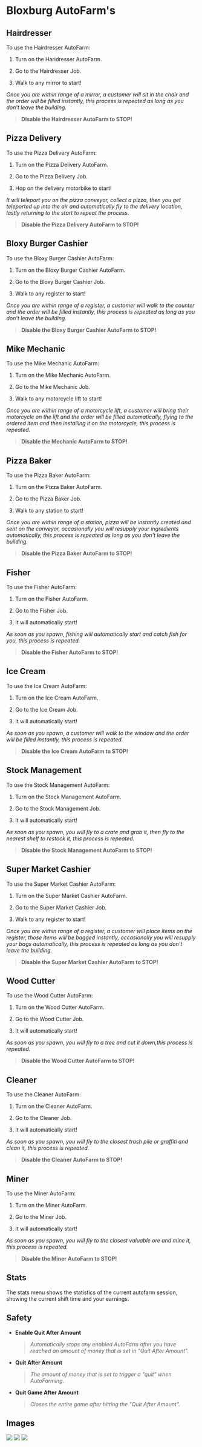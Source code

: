 # Bloxburg AutoFarm's

## Hairdresser

To use the Hairdresser AutoFarm: 

1. Turn on the Haridresser AutoFarm.

2. Go to the Hairdresser Job.

3. Walk to any mirror to start!

*Once you are within range of a mirror, a customer will sit in the chair and the order will be filled instantly, this process is repeated as long as you don't leave the building.*
> **Disable the Hairdresser AutoFarm to STOP!**

## Pizza Delivery

To use the Pizza Delivery AutoFarm: 

1. Turn on the Pizza Delivery AutoFarm. 

2. Go to the Pizza Delivery Job. 

3. Hop on the delivery motorbike to start!

*It will teleport you on the pizza conveyor, collect a pizza, then you get teleported up into the air and automatically fly to the delivery location, lastly returning to the start to repeat the process.*
> **Disable the Pizza Delivery AutoFarm to STOP!**


## Bloxy Burger Cashier

To use the Bloxy Burger Cashier AutoFarm:

1. Turn on the Bloxy Burger Cashier AutoFarm.

2. Go to the Bloxy Burger Cashier Job.

3. Walk to any register to start!

*Once you are within range of a register, a customer will walk to the counter and the order will be filled instantly, this process is repeated as long as you don't leave the building.*
> **Disable the Bloxy Burger Cashier AutoFarm to STOP!**

## Mike Mechanic

To use the Mike Mechanic AutoFarm:

1. Turn on the Mike Mechanic AutoFarm.

2. Go to the Mike Mechanic Job.

3. Walk to any motorcycle lift to start!

*Once you are within range of a motorcycle lift, a customer will bring their motorcycle on the lift and the order will be filled automatically, flying to the ordered item and then installing it on the motorcycle, this process is repeated.*
> **Disable the Mechanic AutoFarm to STOP!**

## Pizza Baker

To use the Pizza Baker AutoFarm:

1. Turn on the Pizza Baker AutoFarm.

2. Go to the Pizza Baker Job.

3. Walk to any station to start!

*Once you are within range of a station, pizza will be instantly created and sent on the conveyor, occasionally you will resupply your ingredients automatically, this process is repeated as long as you don't leave the building.*
> **Disable the Pizza Baker AutoFarm to STOP!**

## Fisher

To use the Fisher AutoFarm:

1. Turn on the Fisher AutoFarm.

2. Go to the Fisher Job.

3. It will automatically start!

*As soon as you spawn, fishing will automatically start and catch fish for you, this process is repeated.*
> **Disable the Fisher AutoFarm to STOP!**

## Ice Cream

To use the Ice Cream AutoFarm:

1. Turn on the Ice Cream AutoFarm.

2. Go to the Ice Cream Job.

3. It will automatically start!

*As soon as you spawn, a customer will walk to the window and the order will be filled instantly, this process is repeated.*
> **Disable the Ice Cream AutoFarm to STOP!**

## Stock Management

To use the Stock Management AutoFarm:

1. Turn on the Stock Management AutoFarm.

2. Go to the Stock Management Job.

3. It will automatically start!

*As soon as you spawn, you will fly to a crate and grab it, then fly to the nearest shelf to restock it, this process is repeated.*
> **Disable the Stock Management AutoFarm to STOP!**

## Super Market Cashier

To use the Super Market Cashier AutoFarm:

1. Turn on the Super Market Cashier AutoFarm.

2. Go to the Super Market Cashier Job.

3. Walk to any register to start!

*Once you are within range of a register, a customer will place items on the register, those items will be bagged instantly, occasionally you will resupply your bags automatically, this process is repeated as long as you don't leave the building.*
> **Disable the Super Market Cashier AutoFarm to STOP!**

## Wood Cutter

To use the Wood Cutter AutoFarm:

1. Turn on the Wood Cutter AutoFarm.

2. Go to the Wood Cutter Job.

3. It will automatically start!

*As soon as you spawn, you will fly to a tree and cut it down,this process is repeated.*
> **Disable the Wood Cutter AutoFarm to STOP!**

## Cleaner

To use the Cleaner AutoFarm:

1. Turn on the Cleaner AutoFarm.

2. Go to the Cleaner Job.

3. It will automatically start!

*As soon as you spawn, you will fly to the closest trash pile or graffiti and clean it, this process is repeated.*
> **Disable the Cleaner AutoFarm to STOP!**

## Miner

To use the Miner AutoFarm:

1. Turn on the Miner AutoFarm.

2. Go to the Miner Job.

3. It will automatically start!

*As soon as you spawn, you will fly to the closest valuable ore and mine it, this process is repeated.*
> **Disable the Miner AutoFarm to STOP!**

## Stats

The stats menu shows the statistics of the current autofarm session, showing the current shift time and your earnings.

## Safety

- **Enable Quit After Amount**
    
    > *Automatically stops any enabled AutoFarm after you have reached an amount of money that is set in "Quit After Amount".*

- **Quit After Amount**
    
    > *The amount of money that is set to trigger a "quit" when AutoFarming.*

- **Quit Game After Amount**
    
    > *Closes the entire game after hitting the "Quit After Amount".*

## Images

![](https://cdn.soldexe.tk/LniD2F0a.png)
![](https://cdn.soldexe.tk/84bpAW3U.png)
![](https://cdn.soldexe.tk/M6hWbLfe.png)